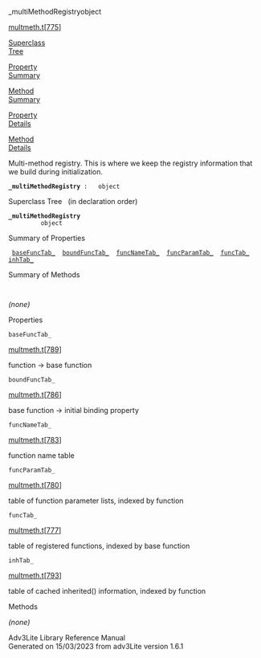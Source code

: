 <span class="title">\_multiMethodRegistry</span><span class="type">object</span>

[multmeth.t](../file/multmeth.t.html)\[[775](../source/multmeth.t.html#775)\]

[Superclass  
Tree](#_SuperClassTree_)

[Property  
Summary](#_PropSummary_)

[Method  
Summary](#_MethodSummary_)

[Property  
Details](#_Properties_)

[Method  
Details](#_Methods_)

<div class="fdesc">

Multi-method registry. This is where we keep the registry information
that we build during initialization.

**`_multiMethodRegistry`**` :   object`

</div>

<span id="_SuperClassTree_"></span>

<div class="mjhd">

<span class="hdln">Superclass Tree</span>   (in declaration order)

</div>

**`_multiMethodRegistry`**  
`         object`  
<span id="_PropSummary_"></span>

<div class="mjhd">

<span class="hdln">Summary of Properties</span>  

</div>

` `[`baseFuncTab_`](#baseFuncTab_)`  `[`boundFuncTab_`](#boundFuncTab_)`  `[`funcNameTab_`](#funcNameTab_)`  `[`funcParamTab_`](#funcParamTab_)`  `[`funcTab_`](#funcTab_)`  `[`inhTab_`](#inhTab_)`  `

<span id="_MethodSummary_"></span>

<div class="mjhd">

<span class="hdln">Summary of Methods</span>  

</div>

` `

*(none)* <span id="_Properties_"></span>

<div class="mjhd">

<span class="hdln">Properties</span>  

</div>

<span id="baseFuncTab_"></span>

`baseFuncTab_`

[multmeth.t](../file/multmeth.t.html)\[[789](../source/multmeth.t.html#789)\]

<div class="desc">

function -\> base function

</div>

<span id="boundFuncTab_"></span>

`boundFuncTab_`

[multmeth.t](../file/multmeth.t.html)\[[786](../source/multmeth.t.html#786)\]

<div class="desc">

base function -\> initial binding property

</div>

<span id="funcNameTab_"></span>

`funcNameTab_`

[multmeth.t](../file/multmeth.t.html)\[[783](../source/multmeth.t.html#783)\]

<div class="desc">

function name table

</div>

<span id="funcParamTab_"></span>

`funcParamTab_`

[multmeth.t](../file/multmeth.t.html)\[[780](../source/multmeth.t.html#780)\]

<div class="desc">

table of function parameter lists, indexed by function

</div>

<span id="funcTab_"></span>

`funcTab_`

[multmeth.t](../file/multmeth.t.html)\[[777](../source/multmeth.t.html#777)\]

<div class="desc">

table of registered functions, indexed by base function

</div>

<span id="inhTab_"></span>

`inhTab_`

[multmeth.t](../file/multmeth.t.html)\[[793](../source/multmeth.t.html#793)\]

<div class="desc">

table of cached inherited() information, indexed by function

</div>

<span id="_Methods_"></span>

<div class="mjhd">

<span class="hdln">Methods</span>  

</div>

*(none)*

<div class="ftr">

Adv3Lite Library Reference Manual  
Generated on 15/03/2023 from adv3Lite version 1.6.1

</div>
